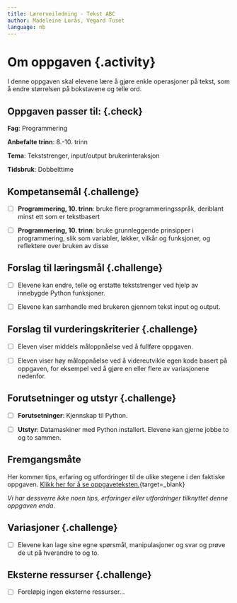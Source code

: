 ```yaml
---
title: Lærerveiledning - Tekst ABC
author: Madeleine Lorås, Vegard Tuset
language: nb
---
```



# Om oppgaven {.activity}

I denne oppgaven skal elevene lære å gjøre enkle operasjoner på tekst, som å
endre størrelsen på bokstavene og telle ord.

## Oppgaven passer til: {.check}

__Fag__: Programmering

__Anbefalte trinn__: 8.-10. trinn

__Tema__: Tekststrenger, input/output brukerinteraksjon

__Tidsbruk__: Dobbelttime

## Kompetansemål {.challenge}

- [ ] __Programmering, 10. trinn__: bruke flere programmeringsspråk, deriblant
  minst ett som er tekstbasert

- [ ] __Programmering, 10. trinn__: bruke grunnleggende prinsipper i
  programmering, slik som variabler, løkker, vilkår og funksjoner, og reflektere
   over bruken av disse

## Forslag til læringsmål {.challenge}

- [ ] Elevene kan endre, telle og erstatte tekststrenger ved hjelp av innebygde
  Python funksjoner.

- [ ] Elevene kan samhandle med brukeren gjennom tekst input og output.

## Forslag til vurderingskriterier {.challenge}

- [ ] Eleven viser middels måloppnåelse ved å fullføre oppgaven.

- [ ] Eleven viser høy måloppnåelse ved å videreutvikle egen kode basert på
  oppgaven, for eksempel ved å gjøre en eller flere av variasjonene nedenfor.

## Forutsetninger og utstyr {.challenge}

- [ ] __Forutsetninger__: Kjennskap til Python.

- [ ] __Utstyr__: Datamaskiner med Python installert. Elevene kan gjerne jobbe
  to og to sammen.

## Fremgangsmåte

Her kommer tips, erfaring og utfordringer til de ulike stegene i den faktiske
oppgaven. [Klikk her for å se
oppgaveteksten.](../tekst_abc/tekst_abc.html){target=_blank}

_Vi har dessverre ikke noen tips, erfaringer eller utfordringer tilknyttet denne
oppgaven enda._

## Variasjoner {.challenge}

- [ ] Elevene kan lage sine egne spørsmål, manipulasjoner og svar og prøve de ut
  på hverandre to og to.

## Eksterne ressurser {.challenge}

- [ ] Foreløpig ingen eksterne ressurser...
